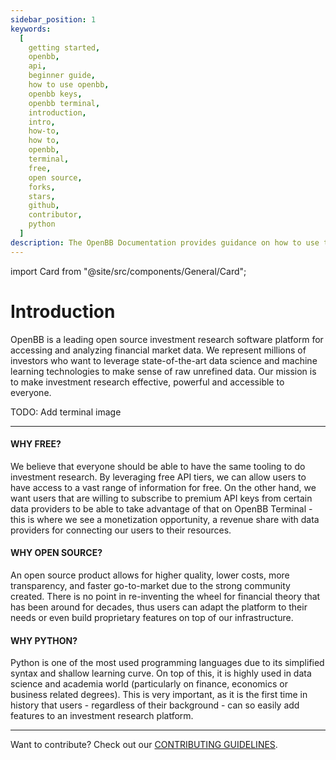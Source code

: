 ```yaml
---
sidebar_position: 1
keywords:
  [
    getting started,
    openbb,
    api,
    beginner guide,
    how to use openbb,
    openbb keys,
    openbb terminal,
    introduction,
    intro,
    how-to,
    how to,
    openbb,
    terminal,
	free,
	open source,
	forks,
	stars,
	github,
	contributor,
	python
  ]
description: The OpenBB Documentation provides guidance on how to use the OpenBB Terminal, a free, custom built financial terminal that will help you make more informed decisions, faster.
---
```


import Card from "@site/src/components/General/Card";

# Introduction

OpenBB is a leading open source investment research software platform for accessing and analyzing financial market data. We represent millions of investors who want to leverage state-of-the-art data science and machine learning technologies to make sense of raw unrefined data. Our mission is to make investment research effective, powerful and accessible to everyone.

TODO: Add terminal image

---

#### WHY FREE?

We believe that everyone should be able to have the same tooling to do investment research. By leveraging free API tiers, we can allow users to have access to a vast range of information for free. On the other hand, we want users that are willing to subscribe to premium API keys from certain data providers to be able to take advantage of that on OpenBB Terminal - this is where we see a monetization opportunity, a revenue share with data providers for connecting our users to their resources.

#### WHY OPEN SOURCE?

An open source product allows for higher quality, lower costs, more transparency, and faster go-to-market due to the strong community created. There is no point in re-inventing the wheel for financial theory that has been around for decades, thus users can adapt the platform to their needs or even build proprietary features on top of our infrastructure.


#### WHY PYTHON?

Python is one of the most used programming languages due to its simplified syntax and shallow learning curve. On top of this, it is highly used in data science and academia world (particularly on finance, economics or business related degrees). This is very important, as it is the first time in history that users - regardless of their background - can so easily add features to an investment research platform.

---

Want to contribute? Check out our [CONTRIBUTING GUIDELINES](https://github.com/OpenBB-finance/OpenBBTerminal/blob/main/CONTRIBUTING.md).
